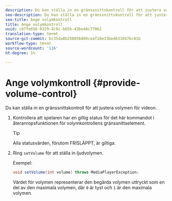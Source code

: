 ```yaml
---
description: Du kan ställa in en gränssnittskontroll för att justera volymen för videon.
seo-description: Du kan ställa in en gränssnittskontroll för att justera volymen för videon.
seo-title: Ange volymkontroll
title: Ange volymkontroll
uuid: c87fe656-0329-4c9c-b65b-43be48c77062
translation-type: tm+mt
source-git-commit: bc35da8b258056809ceaf18e33bed631047bc81b
workflow-type: tm+mt
source-wordcount: '116'
ht-degree: 1%

---
```



# Ange volymkontroll {#provide-volume-control}

Du kan ställa in en gränssnittskontroll för att justera volymen för videon.

1. Kontrollera att spelaren har en giltig status för det här kommandot i återanropsfunktionen för volymkontrollens gränssnittselement.

   >[!TIP]
   >
   >Alla statusvärden, förutom FRISLÄPPT, är giltiga.

1. Ring `setVolume` för att ställa in ljudvolymen.

   Exempel:

   ```java
   void setVolume(int volume) throws MediaPlayerException;
   ```

   Värdet för volymen representerar den begärda volymen uttryckt som en del av den maximala volymen, där `0` är tyst och `1` är den maximala volymen.